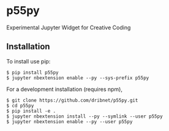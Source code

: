 p55py
===============================

Experimental Jupyter Widget for Creative Coding

Installation
------------

To install use pip:

    $ pip install p55py
    $ jupyter nbextension enable --py --sys-prefix p55py


For a development installation (requires npm),

    $ git clone https://github.com/dribnet/p55py.git
    $ cd p55py
    $ pip install -e .
    $ jupyter nbextension install --py --symlink --user p55py
    $ jupyter nbextension enable --py --user p55py
